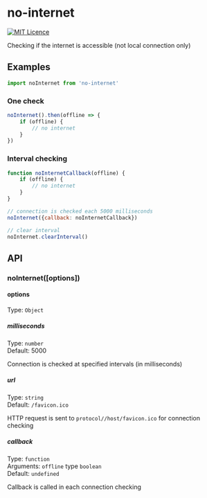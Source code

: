 # no-internet #
[![MIT Licence](https://badges.frapsoft.com/os/mit/mit.svg?v=103)](https://opensource.org/licenses/mit-license.php)

Checking if the internet is accessible (not local connection only)

## Examples ##
```javascript
import noInternet from 'no-internet'
```

### One check ###
```javascript
noInternet().then(offline => {
    if (offline) {
        // no internet  
    }
})
```

### Interval checking ###
```javascript
function noInternetCallback(offline) {
    if (offline) {
        // no internet  
    }
}

// connection is checked each 5000 milliseconds
noInternet({callback: noInternetCallback})

// clear interval
noInternet.clearInterval()
```

## API ##
### noInternet([options]) ###

#### options ####
Type: `Object`

##### milliseconds #####
Type: `number` <br>
Default: 5000

Connection is checked at specified intervals (in milliseconds)

##### url #####
Type: `string` <br>
Default: `/favicon.ico`

HTTP request is sent to `protocol//host/favicon.ico` for connection checking

##### callback #####
Type: `function` <br>
Arguments: `offline` type `boolean` <br>
Default: `undefined`

Callback is called in each connection checking
